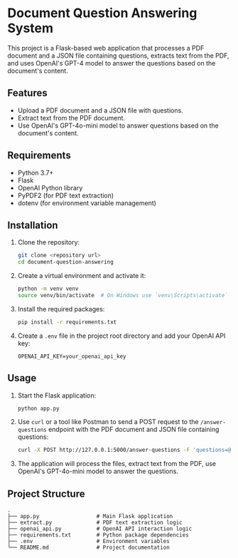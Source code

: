 # Document Question Answering System

This project is a Flask-based web application that processes a PDF document and a JSON file containing questions, extracts text from the PDF, and uses OpenAI's GPT-4 model to answer the questions based on the document's content.

## Features

- Upload a PDF document and a JSON file with questions.
- Extract text from the PDF document.
- Use OpenAI's GPT-4o-mini model to answer questions based on the document's content.

## Requirements

- Python 3.7+
- Flask
- OpenAI Python library
- PyPDF2 (for PDF text extraction)
- dotenv (for environment variable management)

## Installation

1. Clone the repository:
    ```sh
    git clone <repository url>
    cd document-question-answering
    ```

2. Create a virtual environment and activate it:
    ```sh
    python -m venv venv
    source venv/bin/activate  # On Windows use `venv\Scripts\activate`
    ```

3. Install the required packages:
    ```sh
    pip install -r requirements.txt
    ```

4. Create a `.env` file in the project root directory and add your OpenAI API key:
    ```env
    OPENAI_API_KEY=your_openai_api_key
    ```

## Usage

1. Start the Flask application:
    ```sh
    python app.py
    ```

2. Use `curl` or a tool like Postman to send a POST request to the `/answer-questions` endpoint with the PDF document and JSON file containing questions:
    ```sh
    curl -X POST http://127.0.0.1:5000/answer-questions -F 'questions=@questions.json' -F 'document=@document.pdf'
    ```

3. The application will process the files, extract text from the PDF, use OpenAI's GPT-4o-mini model to answer the questions.

## Project Structure

```
.
├── app.py                  # Main Flask application
├── extract.py              # PDF text extraction logic
├── openai_api.py           # OpenAI API interaction logic
├── requirements.txt        # Python package dependencies
├── .env                    # Environment variables
└── README.md               # Project documentation
```